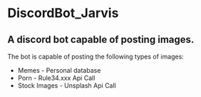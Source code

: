 # DiscordBot_Jarvis
## A discord bot capable of posting images.

The bot is capable of posting the following types of images:
* Memes - Personal database
* Porn - Rule34.xxx Api Call
* Stock Images - Unsplash Api Call